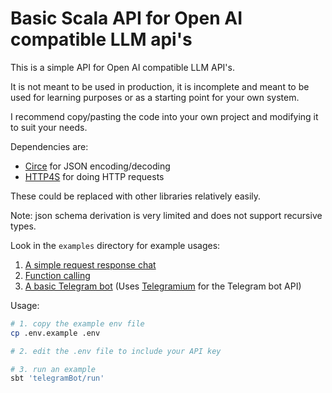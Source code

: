 # Basic Scala API for Open AI compatible LLM api's

This is a simple API for Open AI compatible LLM API's. 

It is not meant to be used in production, it is incomplete and meant to be used for learning purposes or as a starting point for your own system.

I recommend copy/pasting the code into your own project and modifying it to suit your needs.

Dependencies are: 
- [Circe](https://circe.github.io/circe/) for JSON encoding/decoding
- [HTTP4S](https://http4s.org/) for doing HTTP requests

These could be replaced with other libraries relatively easily.

Note: json schema derivation is very limited and does not support recursive types.

Look in the `examples` directory for example usages:

1. [A simple request response chat](examples/simple-chat/src/main/scala/com/github/merlijn/llm/examples/chat/ExampleSimpleChatResponse.scala)
3. [Function calling](examples/function-call/src/main/scala/com/github/merlijn/llm/examples/function_call/ExampleFunctionCall.scala)
2. [A basic Telegram bot](examples/telegram-bot/src/main/scala/com/github/merlijn/llm/examples/telegram_bot/ChatBotApp.scala) (Uses [Telegramium](https://github.com/apimorphism/telegramium) for the Telegram bot API)

Usage:

```bash
# 1. copy the example env file
cp .env.example .env

# 2. edit the .env file to include your API key

# 3. run an example
sbt 'telegramBot/run'
```



